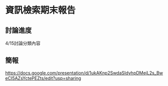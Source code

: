 # 資訊檢索期末報告
## 討論進度
4/15討論分類內容

## 簡報
https://docs.google.com/presentation/d/1ukAKnp2SwdaSIdyhpDMejL2s_BweCI5AZsYctePEZts/edit?usp=sharing
